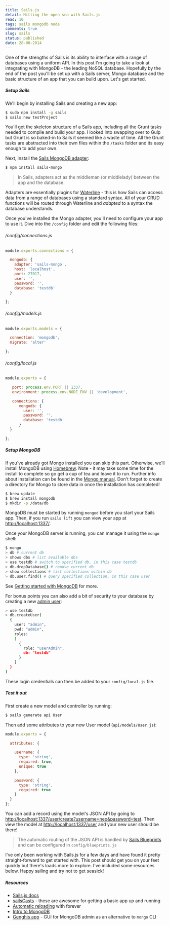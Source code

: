 ```yaml
---
title: Sails.js
detail: Hitting the open sea with Sails.js
read: 10
tags: sails mongodb node
comments: true
slug: sails
status: published
date: 28-08-2014
---
```


One of the strengths of Sails is its ability to interface with a range of databases using a uniform API. In this post I'm going to take a look at integrating with MongoDB - the leading NoSQL database. Hopefully by the end of the post you'll be set up with a Sails server, Mongo database and the basic structure of an app that you can build upon. Let's get started.

##### Setup Sails

We'll begin by installing Sails and creating a new app:
```bash
$ sudo npm install -g sails
$ sails new testProject
```

You'll get the skeleton [structure](https://github.com/balderdashy/sails-docs/tree/master/anatomy/myApp) of a Sails app, including all the Grunt tasks needed to compile and build your app. I looked into swapping over to Gulp but Grunt is so baked-in to Sails it seemed like a waste of time. All the Grunt tasks are abstracted into their own files within the `/tasks` folder and its easy enough to add your own.

Next, install the [Sails MongoDB adapter](https://github.com/balderdashy/sails-mongo):

```bash
$ npm install sails-mongo
```

> In Sails, adapters act as the middleman (or middlelady) between the app and the database.

Adapters are essentially plugins for [Waterline](https://github.com/balderdashy/waterline) - this is how Sails can access data from a range of databases using a standard syntax. All of your CRUD functions will be routed through Waterline and *adapted* to a syntax the database understands.

Once you've installed the Mongo adapter, you'll need to configure your app to use it. Dive into the `/config` folder and edit the following files:

###### /config/connections.js

```js
module.exports.connections = {

  mongodb: {
    adapter: 'sails-mongo',
    host: 'localhost',
    port: 27017,
    user: '',
    password: '',
    database: 'testdb'
  }

};
```

###### /config/models.js

```js
module.exports.models = {

  connection: 'mongodb',
  migrate: 'alter'

};
```

###### /config/local.js

```js
module.exports = {

   port: process.env.PORT || 1337,
   environment: process.env.NODE_ENV || 'development',

   connections: {
      mongodb: {
        user: '',
        password: '',
        database: 'testdb'
      }
  }

};
```

##### Setup MongoDB

If you've already got Mongo installed you can skip this part. Otherwise, we'll install MongoDB using [Homebrew](http://brew.sh/). Note - it may take some time for the install to complete so go get a cup of tea and leave it to run. Further info about installation can be found in the [Mongo manual](http://docs.mongodb.org/manual/tutorial/install-mongodb-on-os-x/#install-mongodb). Don't forget to create a directory for Mongo to store data in once the installation has completed!

```bash
$ brew update
$ brew install mongodb
$ mkdir -p /data/db
```

MongoDB must be started by running `mongod` before you start your Sails app. Then, if you run `sails lift` you can view your app at [http://localhost:1337/](http://localhost:1337/).

Once your MongoDB server is running, you can manage it using the `mongo` shell:

```bash
$ mongo
> db # current db
> shows dbs # list available dbs
> use testdb # switch to specified db, in this case testdb
> db.dropDatabase() # remove current db
> show collections # list collections within db
> db.user.find() # query specified collection, in this case user
```

See [Getting started with MongoDB](http://docs.mongodb.org/manual/tutorial/getting-started/) for more.

For bonus points you can also add a bit of security to your database by creating a new [admin user](http://docs.mongodb.org/manual/tutorial/add-user-administrator/):

```bash
> use testdb
> db.createUser(
  {
    user: "admin",
    pwd: "admin",
    roles:
    [
      {
        role: "userAdmin",
        db: "testdb"
      }
    ]
  }
)
```

These login credentials can then be added to your `config/local.js` file.

##### Test it out

First create a new model and controller by running:

```bash
$ sails generate api User
```

Then add some attributes to your new User model (`api/models/User.js`):

```js
module.exports = {

  attributes: {

    username: {
      type: 'string',
      required: true,
      unique: true
    },

    password: {
      type: 'string',
      required: true
    }
  }
};
```

You can add a record using the model's JSON API by going to [http://localhost:1337/user/create?username=neo&password=test](http://localhost:1337/user/create?username=neo&password=test). Then view the model at [http://localhost:1337/user](http://localhost:1337/user) and your new user should be there!

> The automatic routing of the JSON API is handled by [Sails Blueprints](http://sailsjs.org/#/documentation/reference/blueprint-api?q=blueprint-routes) and can be configured in `config/blueprints.js`

I've only been working with Sails.js for a few days and have found it pretty straight-forward to get started with. This post should get you on your feet quickly but there's loads more to explore. I've included some resources below. Happy sailing and try not to get seasick!

##### Resources

- [Sails.js docs](http://sailsjs.org/#/documentation)
- [sailsCasts](http://irlnathan.github.io/sailscasts) - these are awesome for getting a basic app up and running
- [Automatic reloading](https://coderwall.com/p/njcr7w) with forever
- [Intro to MongoDB](http://www.mongodb.com/presentations/building-web-applications-mongodb-introduction)
- [Genghis app](http://genghisapp.com/) - GUI for MongoDB admin as an alternative to `mongo` CLI
